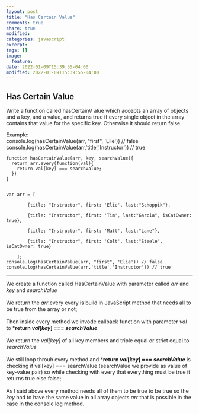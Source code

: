 ```yaml
---
layout: post
title: "Has Certain Value"
comments: true
share: true
modified:
categories: javascript
excerpt:
tags: []
image:
  feature:
date: 2022-01-09T15:39:55-04:00
modified: 2022-01-09T15:39:55-04:00
---
```


## Has Certain Value
Write a function called hasCertainV
alue which accepts an array of objects and a key, and a value, and returns true if every single object in the array contains that value for the specific key. Otherwise it should return false.

Example:<br>
console.log(hasCertainValue(arr, "first", 'Elie')) // false <br>
console.log(hasCertainValue(arr,'title','Instructor')) // true <br>





~~~
function hasCertainValue(arr, key, searchValue){
  return arr.every(function(val){
    return val[key] === searchValue;
  })
}


var arr = [

        {title: "Instructor", first: 'Elie', last:"Schoppik"}, 

        {title: "Instructor", first: 'Tim', last:"Garcia", isCatOwner: true}, 

        {title: "Instructor", first: 'Matt', last:"Lane"}, 

        {title: "Instructor", first: 'Colt', last:"Steele", isCatOwner: true}

    ];
console.log(hasCertainValue(arr, "first", 'Elie')) // false
console.log(hasCertainValue(arr,'title','Instructor')) // true

~~~
___
We create a function called HasCertainValue with parameter called *arr* and *key* and *searchValue*
<br><br>
We return the *arr*.every every is build in JavaScript method that needs all to be true from the array or not;
<br><br>
Then inside every method we invode callback function with parameter *val* to 
 ***return *val*[*key*] === *searchValue***
<br><br>
We return the *val[key]* of all key members and triple equal or strict equal to *searchValue*
<br><br>
We still loop throuh every method and ***return *val*[*key*] === *searchValue*** is checking if val[key] === searchValue (searchValue we provide as value of key-value pair) so while checking with every that everything must be true it returns true else false;
<br><br>
As I said above every method needs all of them to be true to be true so the *key* had to have the same value in all array objects *arr* that is possible in the case in the console log method.
